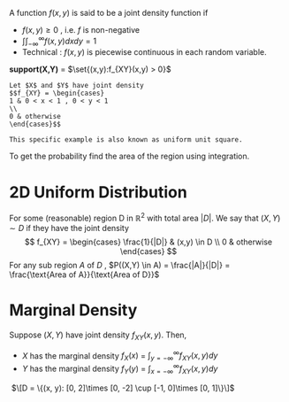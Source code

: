 A function $f(x,y)$ is said to be a joint density function if 
- $f(x,y) \geq 0$ , i.e. $f$ is non-negative
- $\int \int^{\infty}_{ - \infty} f(x,y)dxdy = 1$
- Technical : $f(x,y)$ is piecewise continuous in each random variable.

**support(X,Y)** = $\set{(x,y):f_{XY}(x,y) > 0}$
```ad-example 
Let $X$ and $Y$ have joint density 
$$f_{XY} = \begin{cases}
1 & 0 < x < 1 , 0 < y < 1
\\
0 & otherwise
\end{cases}$$

This specific example is also known as uniform unit square.
```
To get the probability find the area of the region using integration.

# 2D Uniform Distribution 
For some (reasonable) region D in $\mathbb{R}^2$ with total area $|D|$. We say that $(X,Y) \sim D$ if they have the joint density
$$
f_{XY} = \begin{cases}
\frac{1}{|D|} & (x,y) \in D
\\
0 & otherwise
\end{cases}
$$
For any sub region $A$ of $D$ , $P((X,Y) \in A) = \frac{|A|}{|D|} = \frac{\text{Area of A}}{\text{Area of D}}$

# Marginal Density 
Suppose $(X,Y)$ have joint density $f_{XY}(x,y).$ Then,
- $X$ has the marginal density $f_X(x)$ = $\int^{\infty}_{y = - \infty} f_{XY}(x,y)dy$
- $Y$ has the marginal density $f_Y(y)$ = $\int^{\infty}_{x = - \infty} f_{XY}(x,y)dy$

 $\[D = \{(x, y): [0, 2]\times [0, -2] \cup [-1, 0]\times [0, 1]\}\]$
 